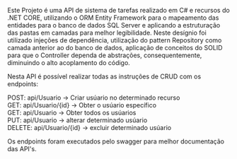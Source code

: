 Este Projeto é uma API de sistema de tarefas realizado em C# e recursos do .NET CORE, utilizando o ORM Entity Framework para o mapeamento das entidades para o banco de dados SQL Server e aplicando a estruturação das pastas em camadas para melhor legibilidade. Neste desígnio foi utilizado injeções de dependência, utilização do pattern Repository como camada anterior ao do banco de dados, aplicação de conceitos do SOLID para que o Controller dependa de abstrações, consequentemente, diminuindo o alto acoplamento do código.

Nesta API é possível realizar todas as instruções de CRUD com os endpoints:

POST: api/Usuario -> Criar usúario no determinado recurso
<br>
GET: api/Usuario/{id} -> Obter o usúario específico
<br>
GET: api/Usuario -> Obter todos os usúarios
<br>
PUT: api/Usuario -> alterar determinado usúario
<br>
DELETE: api/Usuario/{id} -> excluir determinado usúario

Os endpoints foram executados pelo swagger para melhor documentação das API's.






